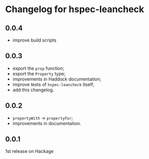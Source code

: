 Changelog for hspec-leancheck
=============================


0.0.4
-----

* improve build scripts


0.0.3
-----

* export the `prop` function;
* export the `Property` type;
* improvements in Haddock documentation;
* improve tests of `hspec-leancheck` itself;
* add this changelog.


0.0.2
-----

* `propertyWith` -> `propertyFor`;
* improvements in documentation.


0.0.1
-----

1st release on Hackage
